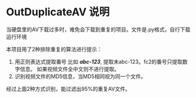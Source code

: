 # OutDuplicateAV 说明

当硬盘里的AV下载过多时，难免会下载到重复的项目。文件是.py格式，自行下载运行环境

本项目用了2种排除重复的算法进行提示：
1. 用正则表达式提取番号 比如 ***abc-123***, 提取未abc-123。fc2的番号只提取数字信息。
如果视频文件全中文则不进行提取。
2. 识别视频文件的MD5信息，当MD5相同视为同一个文件。

经过上面2种方式识别，能过滤出95%的重复AV文件。
